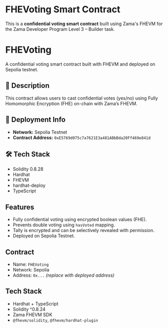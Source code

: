 # FHEVoting Smart Contract

This is a **confidential voting smart contract** built using Zama's FHEVM for the Zama Developer Program Level 3 – Builder task.

# FHEVoting

A confidential voting smart contract built with FHEVM and deployed on Sepolia testnet.

## 🧠 Description
This contract allows users to cast confidential votes (yes/no) using Fully Homomorphic Encryption (FHE) on-chain with Zama’s FHEVM.

## 🚀 Deployment Info
- **Network:** Sepolia Testnet
- **Contract Address:** `0xE5769d075c7a7621E3a481ABbBda20Ff469e841d`

## 🛠 Tech Stack
- Solidity 0.8.28
- Hardhat
- FHEVM
- hardhat-deploy
- TypeScript

## Features
- Fully confidential voting using encrypted boolean values (FHE).
- Prevents double voting using `hasVoted` mapping.
- Tally is encrypted and can be selectively revealed with permission.
- Deployed on Sepolia Testnet.

## Contract
- Name: `FHEVoting`
- Network: Sepolia
- Address: `0x...` *(replace with deployed address)*

## Tech Stack
- Hardhat + TypeScript
- Solidity ^0.8.24
- Zama FHEVM SDK
- `@fhevm/solidity`, `@fhevm/hardhat-plugin`


